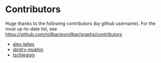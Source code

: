 # Contributors

Huge thanks to the following contributors (by github username). For the most up-to-date list, see https://github.com/rollbar/pyrollbar/graphs/contributors

- [alex-laties](https://github.com/alex-laties)
- [dmitry-mukhin](https://github.com/dmitry-mukhin)
- [tschieggm](https://github.com/tschieggm)
